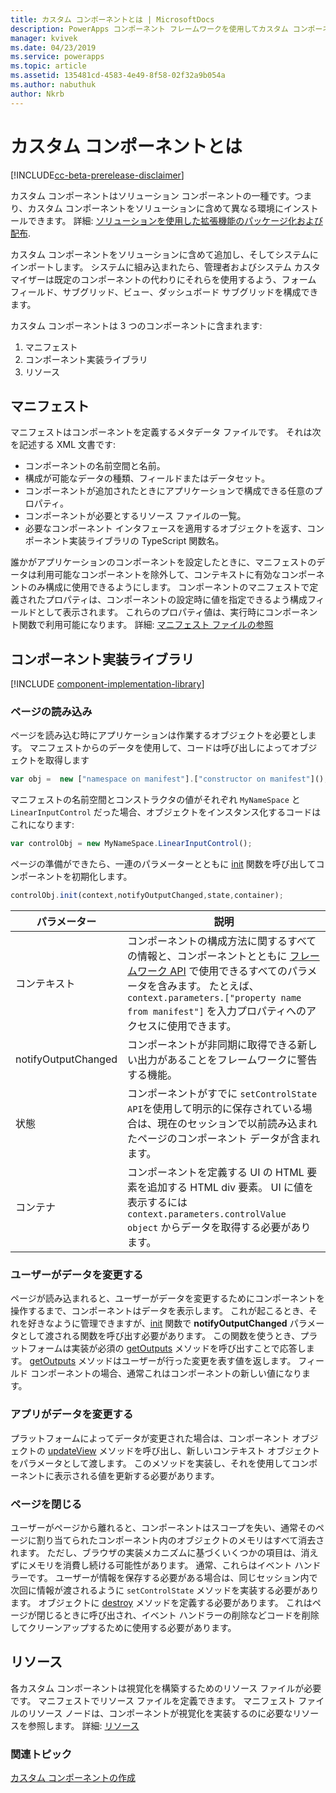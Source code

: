 ```yaml
---
title: カスタム コンポーネントとは | MicrosoftDocs
description: PowerApps コンポーネント フレームワークを使用してカスタム コンポーネントを作成し、フォーム、ビュー、ダッシュボードでデータを表示して作業する高度なユーザー エクスペリエンスを提供します。
manager: kvivek
ms.date: 04/23/2019
ms.service: powerapps
ms.topic: article
ms.assetid: 135481cd-4583-4e49-8f58-02f32a9b054a
ms.author: nabuthuk
author: Nkrb
---
```


# <a name="what-are-custom-components"></a>カスタム コンポーネントとは

[!INCLUDE[cc-beta-prerelease-disclaimer](../../includes/cc-beta-prerelease-disclaimer.md)]

カスタム コンポーネントはソリューション コンポーネントの一種です。つまり、カスタム コンポーネントをソリューションに含めて異なる環境にインストールできます。 詳細: [ソリューションを使用した拡張機能のパッケージ化および配布](https://docs.microsoft.com/dynamics365/customer-engagement/developer/package-distribute-extensions-use-solutions).

カスタム コンポーネントをソリューションに含めて追加し、そしてシステムにインポートします。 システムに組み込まれたら、管理者およびシステム カスタマイザーは既定のコンポーネントの代わりにそれらを使用するよう、フォーム フィールド、サブグリッド、ビュー、ダッシュボード サブグリッドを構成できます。

カスタム コンポーネントは 3 つのコンポーネントに含まれます:

1. マニフェスト
2. コンポーネント実装ライブラリ
3. リソース

## <a name="manifest"></a>マニフェスト

マニフェストはコンポーネントを定義するメタデータ ファイルです。 それは次を記述する XML 文書です:

- コンポーネントの名前空間と名前。
- 構成が可能なデータの種類、フィールドまたはデータセット。
- コンポーネントが追加されたときにアプリケーションで構成できる任意のプロパティ。
- コンポーネントが必要とするリソース ファイルの一覧。 
- 必要なコンポーネント インタフェースを適用するオブジェクトを返す、コンポーネント実装ライブラリの TypeScript 関数名。

誰かがアプリケーションのコンポーネントを設定したときに、マニフェストのデータは利用可能なコンポーネントを除外して、コンテキストに有効なコンポーネントのみ構成に使用できるようにします。 コンポーネントのマニフェストで定義されたプロパティは、コンポーネントの設定時に値を指定できるよう構成フィールドとして表示されます。 これらのプロパティ値は、実行時にコンポーネント関数で利用可能になります。 詳細: [マニフェスト ファイルの参照](manifest-schema-reference/index.md)

## <a name="component-implementation-library"></a>コンポーネント実装ライブラリ

[!INCLUDE [component-implementation-library](control-implementation-library.md)]

### <a name="page-load"></a>ページの読み込み

ページを読み込む時にアプリケーションは作業するオブジェクトを必要とします。 マニフェストからのデータを使用して、コードは呼び出しによってオブジェクトを取得します

```js
var obj =  new ["namespace on manifest"].["constructor on manifest"]();
```

マニフェストの名前空間とコンストラクタの値がそれぞれ `MyNameSpace` と `LinearInputControl` だった場合、オブジェクトをインスタンス化するコードはこれになります:

```js
var controlObj = new MyNameSpace.LinearInputControl();
```

ページの準備ができたら、一連のパラメーターとともに [init](reference/control/init.md) 関数を呼び出してコンポーネントを初期化します。

```js
controlObj.init(context,notifyOutputChanged,state,container);
```

|パラメーター|説明|
|---|---|
|コンテキスト| コンポーネントの構成方法に関するすべての情報と、コンポーネントとともに [フレームワーク API](reference/index.md) で使用できるすべてのパラメータを含みます。 たとえば、`context.parameters.["property name from manifest"]` を入力プロパティへのアクセスに使用できます。|
|notifyOutputChanged |コンポーネントが非同期に取得できる新しい出力があることをフレームワークに警告する機能。|
|状態|コンポーネントがすでに `setControlState API`を使用して明示的に保存されている場合は、現在のセッションで以前読み込まれたページのコンポーネント データが含まれます。|
|コンテナ|コンポーネントを定義する UI の HTML 要素を追加する HTML div 要素。 UI に値を表示するには `context.parameters.controlValue object` からデータを取得する必要があります。|

### <a name="user-changes-data"></a>ユーザーがデータを変更する

ページが読み込まれると、ユーザーがデータを変更するためにコンポーネントを操作するまで、コンポーネントはデータを表示します。 これが起こるとき、それを好きなように管理できますが、[init](reference/control/init.md) 関数で **notifyOutputChanged** パラメータとして渡される関数を呼び出す必要があります。 この関数を使うとき、プラットフォームは実装が必須の [getOutputs](reference/control/getoutputs.md) メソッドを呼び出すことで応答します。 [getOutputs](reference/control/getoutputs.md) メソッドはユーザーが行った変更を表す値を返します。 フィールド コンポーネントの場合、通常これはコンポーネントの新しい値になります。

### <a name="app-changes-data"></a>アプリがデータを変更する

プラットフォームによってデータが変更された場合は、コンポーネント オブジェクトの [updateView](reference/control/updateview.md) メソッドを呼び出し、新しいコンテキスト オブジェクトをパラメータとして渡します。 このメソッドを実装し、それを使用してコンポーネントに表示される値を更新する必要があります。

### <a name="page-close"></a>ページを閉じる

ユーザーがページから離れると、コンポーネントはスコープを失い、通常そのページに割り当てられたコンポーネント内のオブジェクトのメモリはすべて消去されます。 ただし、ブラウザの実装メカニズムに基づくいくつかの項目は、消えずにメモリを消費し続ける可能性があります。 通常、これらはイベント ハンドラーです。 ユーザーが情報を保存する必要がある場合は、同じセッション内で次回に情報が渡されるように `setControlState` メソッドを実装する必要があります。
オブジェクトに [destroy](reference/control/destroy.md) メソッドを定義する必要があります。 これはページが閉じるときに呼び出され、イベント ハンドラーの削除などコードを削除してクリーンアップするために使用する必要があります。

## <a name="resources"></a>リソース

各カスタム コンポーネントは視覚化を構築するためのリソース ファイルが必要です。 マニフェストでリソース ファイルを定義できます。 マニフェスト ファイルのリソース ノードは、コンポーネントが視覚化を実装するのに必要なリソースを参照します。 詳細: [リソース](manifest-schema-reference/resources.md)

### <a name="related-topics"></a>関連トピック

[カスタム コンポーネントの作成](create-custom-controls-using-pcf.md)
